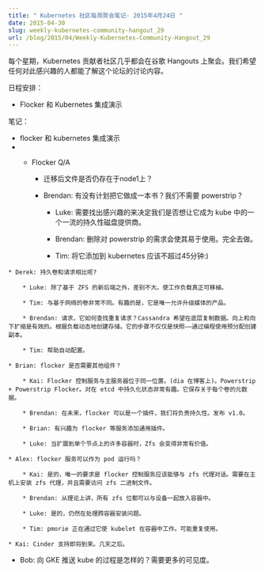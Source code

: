 ```yaml
---
title: " Kubernetes 社区每周聚会笔记- 2015年4月24日 "
date: 2015-04-30
slug: weekly-kubernetes-community-hangout_29
url: /blog/2015/04/Weekly-Kubernetes-Community-Hangout_29
---
```


<!--
---
title: " Weekly Kubernetes Community Hangout Notes - April 24 2015 "
date: 2015-04-30
slug: weekly-kubernetes-community-hangout_29
url: /blog/2015/04/Weekly-Kubernetes-Community-Hangout_29
---

-->

<!--
Every week the Kubernetes contributing community meet virtually over Google Hangouts. We want anyone who's interested to know what's discussed in this forum.  
-->
每个星期，Kubernetes 贡献者社区几乎都会在谷歌 Hangouts 上聚会。我们希望任何对此感兴趣的人都能了解这个论坛的讨论内容。

<!--
Agenda:

* Flocker and Kubernetes integration demo

-->
日程安排：

* Flocker 和 Kubernetes 集成演示

<!--
Notes:

* flocker and kubernetes integration demo
* * Flocker Q/A

    * Does the file still exists on node1 after migration?

    * Brendan: Any plan this to make it a volume? So we don't need powerstrip?

        * Luke:  Need to figure out interest to decide if we want to make it a first-class persistent disk provider in kube.

        * Brendan: Removing need for powerstrip would make it simple to use. Totally go for it.

        * Tim: Should take no more than 45 minutes to add it to kubernetes:)

-->
笔记：

* flocker 和 kubernetes 集成演示
* * Flocker Q/A

    * 迁移后文件是否仍存在于node1上？

    * Brendan: 有没有计划把它做成一本书？我们不需要 powerstrip？

        * Luke:  需要找出感兴趣的来决定我们是否想让它成为 kube 中的一个一流的持久性磁盘提供商。

        * Brendan: 删除对 powerstrip 的需求会使其易于使用。完全去做。

        * Tim: 将它添加到 kubernetes 应该不超过45分钟:)

<!--

    * Derek: Contrast this with persistent volumes and claims?

        * Luke: Not much difference, except for the novel ZFS based backend. Makes workloads really portable.

        * Tim: very different than network-based volumes. Its interesting that it is the only offering that allows upgrading media.

        * Brendan: claims, how does it look for replicated claims? eg Cassandra wants to have replicated data underneath. It would be efficient to scale up and down. Create storage on the fly based on load dynamically. Its step beyond taking snapshots - programmatically creating replicas with preallocation.

        * Tim: helps with auto-provisioning.

-->

    * Derek: 持久卷和请求相比呢?

        * Luke: 除了基于 ZFS 的新后端之外，差别不大。使工作负载真正可移植。

        * Tim: 与基于网络的卷非常不同。有趣的是，它是唯一允许升级媒体的产品。

        * Brendan: 请求，它如何查找重复请求？Cassandra 希望在底层复制数据。向上和向下扩缩是有效的。根据负载动态地创建存储。它的步骤不仅仅是快照——通过编程使用预分配创建副本。

        * Tim: 帮助自动配置。
        
<!--

    * Brian: Does flocker requires any other component?

        * Kai: Flocker control service co-located with the master.  (dia on blog post). Powerstrip + Powerstrip Flocker. Very interested in mpersisting state in etcd. It keeps metadata about each volume.

        * Brendan: In future, flocker can be a plugin and we'll take care of persistence. Post v1.0.

        * Brian: Interested in adding generic plugin for services like flocker.

        * Luke: Zfs can become really valuable when scaling to lot of containers on a single node.

-->

    * Brian: flocker 是否需要其他组件？

        * Kai: Flocker 控制服务与主服务器位于同一位置。(dia 在博客上)。Powerstrip + Powerstrip Flocker。对在 etcd 中持久化状态非常有趣。它保存关于每个卷的元数据。

        * Brendan: 在未来，flocker 可以是一个插件，我们将负责持久性。发布 v1.0。

        * Brian: 有兴趣为 flocker 等服务添加通用插件。

        * Luke: 当扩展到单个节点上的许多容器时，Zfs 会变得非常有价值。

<!--

    * Alex: Can flocker service can be run as a pod?

        * Kai: Yes, only requirement is the flocker control service should be able to talk to zfs agent. zfs agent needs to be installed on the host and zfs binaries need to be accessible.

        * Brendan: In theory, all zfs bits can be put it into a container with devices.

        * Luke: Yes, still working through cross-container mounting issue.

        * Tim: pmorie is working through it to make kubelet work in a container. Possible re-use.

    * Kai: Cinder support is coming. Few days away.
* Bob: What's the process of pushing kube to GKE? Need more visibility for confidence.

-->

    * Alex: flocker 服务可以作为 pod 运行吗？

        * Kai: 是的，唯一的要求是 flocker 控制服务应该能够与 zfs 代理对话。需要在主机上安装 zfs 代理，并且需要访问 zfs 二进制文件。

        * Brendan: 从理论上讲，所有 zfs 位都可以与设备一起放入容器中。

        * Luke: 是的，仍然在处理跨容器安装问题。

        * Tim: pmorie 正在通过它使 kubelet 在容器中工作。可能重复使用。

    * Kai: Cinder 支持即将到来。几天之后。
* Bob: 向 GKE 推送 kube 的过程是怎样的？需要更多的可见度。


